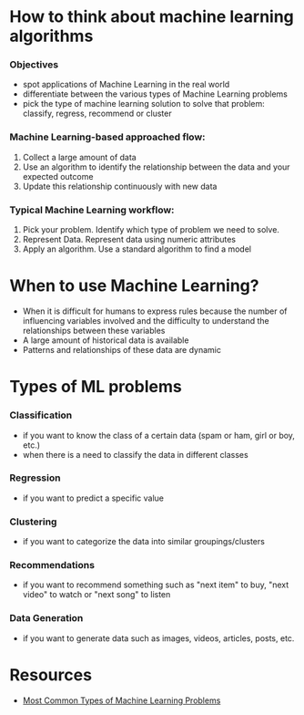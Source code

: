 # How to think about machine learning algorithms

### Objectives
- spot applications of Machine Learning in the real world
- differentiate between the various types of Machine Learning problems
- pick the type of machine learning solution to solve that problem: classify, regress, recommend or cluster

### Machine Learning-based approached flow:
1. Collect a large amount of data
2. Use an algorithm to identify the relationship between the data and your expected outcome
3. Update this relationship continuously with new data

### Typical Machine Learning workflow:
1. Pick your problem. Identify which type of problem we need to solve.
2. Represent Data. Represent data using numeric attributes
3. Apply an algorithm. Use a standard algorithm to find a model

# When to use Machine Learning?
- When it is difficult for humans to express rules because the number of influencing variables involved and the difficulty to understand the relationships between these variables
- A large amount of historical data is available
- Patterns and relationships of these data are dynamic

# Types of ML problems

### Classification
- if you want to know the class of a certain data (spam or ham, girl or boy, etc.)
- when there is a need to classify the data in different classes

### Regression
- if you want to predict a specific value

### Clustering
- if you want to categorize the data into similar groupings/clusters

### Recommendations
- if you want to recommend something such as "next item" to buy, "next video" to watch or "next song" to listen

### Data Generation
- if you want to generate data such as images, videos, articles, posts, etc.

# Resources
- [Most Common Types of Machine Learning Problems](https://vitalflux.com/most-common-types-machine-learning-problems/)